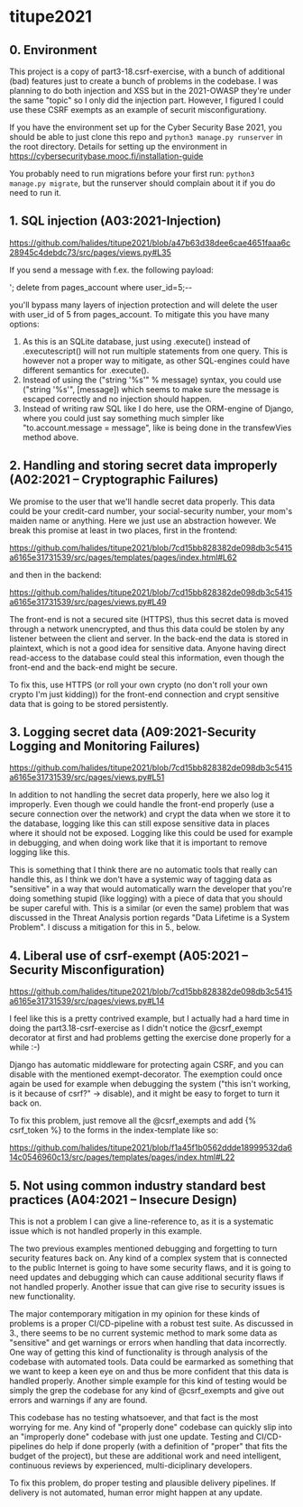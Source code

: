 # titupe2021

## 0. Environment

This project is a copy of part3-18.csrf-exercise, with a bunch of additional (bad) features just to create a bunch of problems in the codebase. I was planning to do both injection and XSS but in the 2021-OWASP they're under the same "topic" so I only did the injection part. However, I figured I could use these CSRF exempts as an example of securit misconfigurationy.

If you have the environment set up for the Cyber Security Base 2021, you should be able to just clone this repo and `python3 manage.py runserver` in the root directory. Details for setting up the environment in https://cybersecuritybase.mooc.fi/installation-guide

You probably need to run migrations before your first run: `python3 manage.py migrate`, but the runserver should complain about it if you do need to run it.

## 1. SQL injection (A03:2021-Injection)

https://github.com/halides/titupe2021/blob/a47b63d38dee6cae4651faaa6c28945c4debdc73/src/pages/views.py#L35

If you send a message with f.ex. the following payload:

'; delete from pages_account where user_id=5;--

you'll bypass many layers of injection protection and will delete the user with user_id of 5 from pages_account. To mitigate this you have many options:
1. As this is an SQLite database, just using .execute() instead of .executescript() will not run multiple statements from one query. This is however not a proper way to mitigate, as other SQL-engines could have different semantics for .execute().
2. Instead of using the ("string '%s'" % message) syntax, you could use ("string '%s'", [message]) which seems to make sure the message is escaped correctly and no injection should happen.
3. Instead of writing raw SQL like I do here, use the ORM-engine of Django, where you could just say something much simpler like "to.account.message = message", like is being done in the transfewVies method above.

## 2. Handling and storing secret data improperly (A02:2021 – Cryptographic Failures)

We promise to the user that we'll handle secret data properly. This data could be your credit-card number, your social-security number, your mom's maiden name or anything. Here we just use an abstraction however. We break this promise at least in two places, first in the frontend:

https://github.com/halides/titupe2021/blob/7cd15bb828382de098db3c5415a6165e31731539/src/pages/templates/pages/index.html#L62

and then in the backend:

https://github.com/halides/titupe2021/blob/7cd15bb828382de098db3c5415a6165e31731539/src/pages/views.py#L49

The front-end is not a secured site (HTTPS), thus this secret data is moved through a network unencrypted, and thus this data could be stolen by any listener between the client and server. In the back-end the data is stored in plaintext, which is not a good idea for sensitive data. Anyone having direct read-access to the database could steal this information, even though the front-end and the back-end might be secure.

To fix this, use HTTPS (or roll your own crypto (no don't roll your own crypto I'm just kidding)) for the front-end connection and crypt sensitive data that is going to be stored persistently. 

## 3. Logging secret data (A09:2021-Security Logging and Monitoring Failures)

https://github.com/halides/titupe2021/blob/7cd15bb828382de098db3c5415a6165e31731539/src/pages/views.py#L51

In addition to not handling the secret data properly, here we also log it improperly. Even though we could handle the front-end properly (use a secure connection over the network) and crypt the data when we store it to the database, logging like this can still expose sensitive data in places where it should not be exposed. Logging like this could be used for example in debugging, and when doing work like that it is important to remove logging like this.

This is something that I think there are no automatic tools that really can handle this, as I think we don't have a systemic way of tagging data as "sensitive" in a way that would automatically warn the developer that you're doing something stupid (like logging) with a piece of data that you should be super careful with. This is a similar (or even the same) problem that was discussed in the Threat Analysis portion regards "Data Lifetime is a System Problem". I discuss a mitigation for this in 5., below.

## 4. Liberal use of csrf-exempt (A05:2021 – Security Misconfiguration)

https://github.com/halides/titupe2021/blob/7cd15bb828382de098db3c5415a6165e31731539/src/pages/views.py#L14

I feel like this is a pretty contrived example, but I actually had a hard time in doing the part3.18-csrf-exercise as I didn't notice the @csrf_exempt decorator at first and had problems getting the exercise done properly for a while :-)

Django has automatic middleware for protecting again CSRF, and you can disable with the mentioned exempt-decorator. The exemption could once again be used for example when debugging the system ("this isn't working, is it because of csrf?" -> disable), and it might be easy to forget to turn it back on.

To fix this problem, just remove all the @csrf_exempts and add {% csrf_token %} to the forms in the index-template like so:

https://github.com/halides/titupe2021/blob/f1a45f1b0562ddde18999532da614c0546960c13/src/pages/templates/pages/index.html#L22

## 5. Not using common industry standard best practices (A04:2021 – Insecure Design)

This is not a problem I can give a line-reference to, as it is a systematic issue which is not handled properly in this example.

The two previous examples mentioned debugging and forgetting to turn security features back on. Any kind of a complex system that is connected to the public Internet is going to have some security flaws, and it is going to need updates and debugging which can cause additional security flaws if not handled properly. Another issue that can give rise to security issues is new functionality. 

The major contemporary mitigation in my opinion for these kinds of problems is a proper CI/CD-pipeline with a robust test suite. As discussed in 3., there seems to be no current systemic method to mark some data as "sensitive" and get warnings or errors when handling that data incorrectly. One way of getting this kind of functionality is through analysis of the codebase with automated tools. Data could be earmarked as something that we want to keep a keen eye on and thus be more confident that this data is handled properly. Another simple example for this kind of testing would be simply the grep the codebase for any kind of @csrf_exempts and give out errors and warnings if any are found.

This codebase has no testing whatsoever, and that fact is the most worrying for me. Any kind of "properly done" codebase can quickly slip into an "improperly done" codebase with just one update. Testing and CI/CD-pipelines do help if done properly (with a definition of "proper" that fits the budget of the project), but these are additional work and need intelligent, continuous reviews by experienced, multi-diciplinary developers.

To fix this problem, do proper testing and plausible delivery pipelines. If delivery is not automated, human error might happen at any update.
